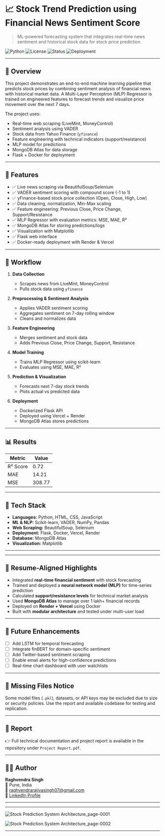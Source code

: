 # 📈 Stock Trend Prediction using Financial News Sentiment Score  
> ML-powered forecasting system that integrates real-time news sentiment and historical stock data for stock price prediction.

![Python](https://img.shields.io/badge/python-3.10-blue.svg)
![License](https://img.shields.io/badge/license-MIT-green)
![Status](https://img.shields.io/badge/status-Production--Ready-brightgreen)
![Deployment](https://img.shields.io/badge/deployed-Vercel%20%7C%20Render-blue)

---

## 🧠 Overview

This project demonstrates an end-to-end machine learning pipeline that predicts stock prices by combining sentiment analysis of financial news with historical market data. A Multi-Layer Perceptron (MLP) Regressor is trained on engineered features to forecast trends and visualize price movement over the next 7 days.

The project uses:
- Real-time web scraping (LiveMint, MoneyControl)
- Sentiment analysis using VADER
- Stock data from Yahoo Finance (`yfinance`)
- Feature engineering with technical indicators (support/resistance)
- MLP model for predictions
- MongoDB Atlas for data storage
- Flask + Docker for deployment

---

## 🚀 Features

- ✅ Live news scraping via BeautifulSoup/Selenium
- ✅ VADER sentiment scoring with compound score (-1 to 1)
- ✅ yFinance-based stock price collection (Open, Close, High, Low)
- ✅ Data cleaning, normalization, Min-Max scaling
- ✅ Feature engineering: Previous Close, Price Change, Support/Resistance
- ✅ MLP Regressor with evaluation metrics: MSE, MAE, R²
- ✅ MongoDB Atlas for storing predictions/logs
- ✅ Visualization with Matplotlib
- ✅ Flask web interface
- ✅ Docker-ready deployment with Render & Vercel

---

## 🧪 Workflow

1. **Data Collection**  
   - Scrapes news from LiveMint, MoneyControl  
   - Pulls stock data using `yfinance`

2. **Preprocessing & Sentiment Analysis**  
   - Applies VADER sentiment scoring  
   - Aggregates sentiment on 7-day rolling window  
   - Cleans and normalizes data

3. **Feature Engineering**  
   - Merges sentiment and stock data  
   - Adds Previous Close, Price Change, Support, Resistance

4. **Model Training**  
   - Trains MLP Regressor using scikit-learn  
   - Evaluates using MSE, MAE, R²

5. **Prediction & Visualization**  
   - Forecasts next 7-day stock trends  
   - Plots actual vs predicted data

6. **Deployment**  
   - Dockerized Flask API  
   - Deployed using Vercel + Render  
   - MongoDB Atlas stores predictions

---

## 📊 Results

| Metric         | Value       |
|----------------|-------------|
| R² Score       | 0.72        |
| MAE            | 14.21       |
| MSE            | 308.77      |

---

## 🧰 Tech Stack

- **Languages:** Python, HTML, CSS, JavaScript  
- **ML & NLP:** Scikit-learn, VADER, NumPy, Pandas  
- **Web Scraping:** BeautifulSoup, Selenium  
- **Deployment:** Flask, Docker, Vercel, Render  
- **Database:** MongoDB Atlas  
- **Visualization:** Matplotlib  

---


---

## 🧠 Resume-Aligned Highlights

- Integrated **real-time financial sentiment** with stock forecasting  
- Trained and deployed a **neural network model (MLP)** for time-series prediction  
- Calculated **support/resistance levels** for technical market analysis  
- Used **MongoDB Atlas** to manage over 1 lakh+ financial records  
- Deployed on **Render + Vercel** using Docker  
- Built with **modular architecture** and tested under multi-user load  

---

## 🔮 Future Enhancements

- [ ] Add LSTM for temporal forecasting  
- [ ] Integrate finBERT for domain-specific sentiment  
- [ ] Add Twitter-based sentiment scraping  
- [ ] Enable email alerts for high-confidence predictions  
- [ ] Real-time chart dashboard with user watchlists

---

## 📁 Missing Files Notice

Some model files (`.pkl`), datasets, or API keys may be excluded due to size or security policies. Use the report and available codebase for testing and replication.

---

## 📜 Report

👉 Full technical documentation and project report is available in the repository under `Project Report.pdf`.

---

## 👨‍💻 Author

**Raghvendra Singh**  
📍 Pune, India  
📧 [raghvendrarajivasingh07@gmail.com](mailto:raghvendrarajivasingh07@gmail.com)  
🔗 [LinkedIn Profile](https://linkedin.com/in/Raghvendra-Singh04)

---

---



![Stock Prediction System Architecture_page-0001](https://github.com/user-attachments/assets/e816aecf-e885-4ed3-8f5f-7d69fda7694b)


![Stock Prediction System Architecture_page-0002](https://github.com/user-attachments/assets/d3b806d0-926d-4fdc-abb5-35c6a52a164a)


---














